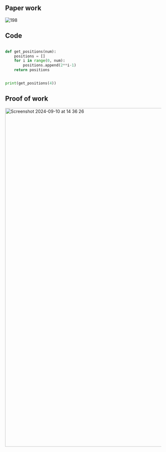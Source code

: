 ## Paper work

![198](https://github.com/user-attachments/assets/feea3520-f02d-409d-9dbf-cdca8c91f26a)

## Code

```.py

def get_positions(num):
    positions = []
    for i in range(0, num):
        positions.append(2**i-1)
    return positions


print(get_positions(4))

```

## Proof of work

<img width="1092" alt="Screenshot 2024-09-10 at 14 36 26" src="https://github.com/user-attachments/assets/233079bf-2651-4bc9-bea5-0604042d918c">
